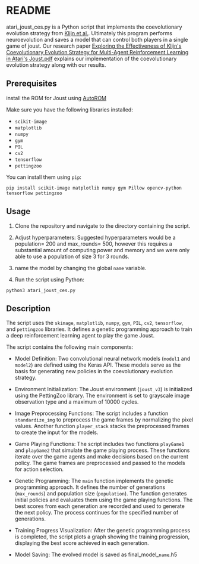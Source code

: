 # README

atari_joust_ces.py is a Python script that implements the coevolutionary evolution strategy from [Klijn et al.](https://arxiv.org/pdf/2104.05610.pdf). Ultimately this program performs neuroevolution and saves a model that can control both players in a single game of joust. Our research paper [Exploring the Effectiveness of Klijn's Coevolutionary Evolution Strategy for Multi-Agent Reinforcement Learning in Atari's Joust.pdf](https://github.com/bryce-ka/CoES-Joust-Evaluating-the-Coevolutionary-Evolution-Strategy-for-Atari-s-Joust/blob/main/Exploring%20the%20Effectiveness%20of%20Klijn's%20Coevolutionary%20Evolution%20Strategy%20for%20Multi-Agent%20Reinforcement%20Learning%20in%20Atari's%20Joust.pdf) explains our implementation of the coevolutionary evolution strategy along with our results. 
 
## Prerequisites

install the ROM for Joust using [AutoROM](https://github.com/Farama-Foundation/AutoROM)

Make sure you have the following libraries installed:

- `scikit-image`
- `matplotlib`
- `numpy`
- `gym`
- `PIL`
- `cv2`
- `tensorflow`
- `pettingzoo`

You can install them using `pip`:

```shell
pip install scikit-image matplotlib numpy gym Pillow opencv-python tensorflow pettingzoo
```

## Usage

1. Clone the repository and navigate to the directory containing the script.

2. Adjust hyperparameters: Suggested hyperparameters would be a population= 200 and max_rounds= 500, however this requires a substantial amount of computing power and memory and we were only able to use a population of size 3 for 3 rounds.

3.  name the model by changing the global `name` variable.

4. Run the script using Python:

```shell
python3 atari_joust_ces.py
```

## Description

The script uses the `skimage`, `matplotlib`, `numpy`, `gym`, `PIL`, `cv2`, `tensorflow`, and `pettingzoo` libraries. It defines a genetic programming approach to train a deep reinforcement learning agent to play the game Joust.

The script contains the following main components:

- Model Definition: Two convolutional neural network models (`model1` and `model2`) are defined using the Keras API. These models serve as the basis for generating new policies in the coevolutionary evolution strategy.

- Environment Initialization: The Joust environment (`joust_v3`) is initialized using the PettingZoo library. The environment is set to grayscale image observation type and a maximum of 10000 cycles.

- Image Preprocessing Functions: The script includes a function `standardize_img` to preprocess the game frames by normalizing the pixel values. Another function `player_stack` stacks the preprocessed frames to create the input for the models.

- Game Playing Functions: The script includes two functions `playGame1` and `playGame2` that simulate the game playing process. These functions iterate over the game agents and make decisions based on the current policy. The game frames are preprocessed and passed to the models for action selection.

- Genetic Programming: The `main` function implements the genetic programming approach. It defines the number of generations (`max_rounds`) and population size (`population`). The function generates initial policies and evaluates them using the game playing functions. The best scores from each generation are recorded and used to generate the next policy. The process continues for the specified number of generations.

- Training Progress Visualization: After the genetic programming process is completed, the script plots a graph showing the training progression, displaying the best score achieved in each generation.

- Model Saving: The evolved model is saved as final_model_`name`.h5

